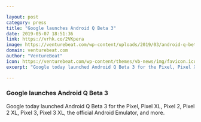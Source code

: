 ```yaml
---

layout: post
category: press
title: "Google launches Android Q Beta 3"
date: 2019-05-07 18:51:36
link: https://vrhk.co/2VKpera
image: https://venturebeat.com/wp-content/uploads/2019/03/android-q-beta.png?w=1200&strip=all
domain: venturebeat.com
author: "VentureBeat"
icon: https://venturebeat.com/wp-content/themes/vb-news/img/favicon.ico
excerpt: "Google today launched Android Q Beta 3 for the Pixel, Pixel XL, Pixel 2, Pixel 2 XL, Pixel 3, Pixel 3 XL, the official Android Emulator, and more."

---
```


### Google launches Android Q Beta 3

Google today launched Android Q Beta 3 for the Pixel, Pixel XL, Pixel 2, Pixel 2 XL, Pixel 3, Pixel 3 XL, the official Android Emulator, and more.